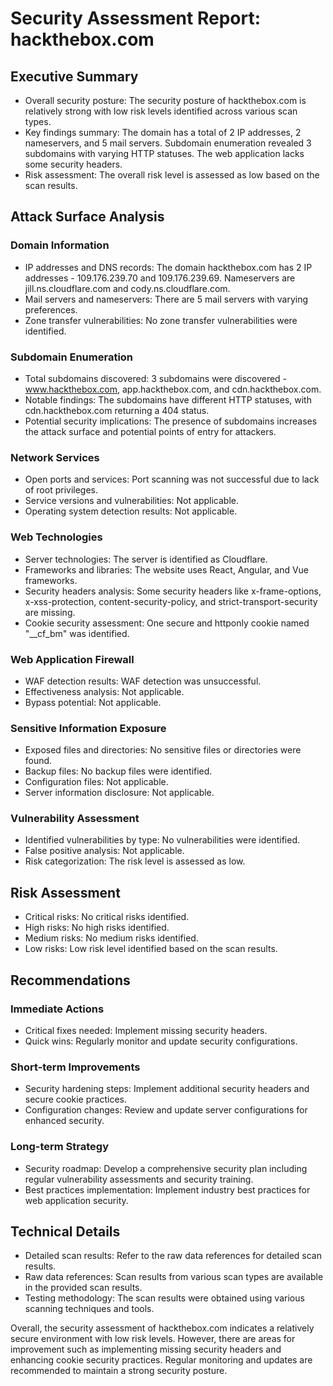 # Security Assessment Report: hackthebox.com

## Executive Summary
- Overall security posture: The security posture of hackthebox.com is relatively strong with low risk levels identified across various scan types.
- Key findings summary: The domain has a total of 2 IP addresses, 2 nameservers, and 5 mail servers. Subdomain enumeration revealed 3 subdomains with varying HTTP statuses. The web application lacks some security headers.
- Risk assessment: The overall risk level is assessed as low based on the scan results.

## Attack Surface Analysis
### Domain Information
- IP addresses and DNS records: The domain hackthebox.com has 2 IP addresses - 109.176.239.70 and 109.176.239.69. Nameservers are jill.ns.cloudflare.com and cody.ns.cloudflare.com.
- Mail servers and nameservers: There are 5 mail servers with varying preferences.
- Zone transfer vulnerabilities: No zone transfer vulnerabilities were identified.

### Subdomain Enumeration
- Total subdomains discovered: 3 subdomains were discovered - www.hackthebox.com, app.hackthebox.com, and cdn.hackthebox.com.
- Notable findings: The subdomains have different HTTP statuses, with cdn.hackthebox.com returning a 404 status.
- Potential security implications: The presence of subdomains increases the attack surface and potential points of entry for attackers.

### Network Services
- Open ports and services: Port scanning was not successful due to lack of root privileges.
- Service versions and vulnerabilities: Not applicable.
- Operating system detection results: Not applicable.

### Web Technologies
- Server technologies: The server is identified as Cloudflare.
- Frameworks and libraries: The website uses React, Angular, and Vue frameworks.
- Security headers analysis: Some security headers like x-frame-options, x-xss-protection, content-security-policy, and strict-transport-security are missing.
- Cookie security assessment: One secure and httponly cookie named "__cf_bm" was identified.

### Web Application Firewall
- WAF detection results: WAF detection was unsuccessful.
- Effectiveness analysis: Not applicable.
- Bypass potential: Not applicable.

### Sensitive Information Exposure
- Exposed files and directories: No sensitive files or directories were found.
- Backup files: No backup files were identified.
- Configuration files: Not applicable.
- Server information disclosure: Not applicable.

### Vulnerability Assessment
- Identified vulnerabilities by type: No vulnerabilities were identified.
- False positive analysis: Not applicable.
- Risk categorization: The risk level is assessed as low.

## Risk Assessment
- Critical risks: No critical risks identified.
- High risks: No high risks identified.
- Medium risks: No medium risks identified.
- Low risks: Low risk level identified based on the scan results.

## Recommendations
### Immediate Actions
- Critical fixes needed: Implement missing security headers.
- Quick wins: Regularly monitor and update security configurations.

### Short-term Improvements
- Security hardening steps: Implement additional security headers and secure cookie practices.
- Configuration changes: Review and update server configurations for enhanced security.

### Long-term Strategy
- Security roadmap: Develop a comprehensive security plan including regular vulnerability assessments and security training.
- Best practices implementation: Implement industry best practices for web application security.

## Technical Details
- Detailed scan results: Refer to the raw data references for detailed scan results.
- Raw data references: Scan results from various scan types are available in the provided scan results.
- Testing methodology: The scan results were obtained using various scanning techniques and tools.

Overall, the security assessment of hackthebox.com indicates a relatively secure environment with low risk levels. However, there are areas for improvement such as implementing missing security headers and enhancing cookie security practices. Regular monitoring and updates are recommended to maintain a strong security posture.